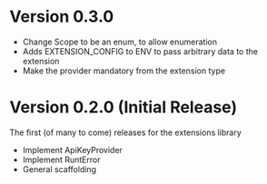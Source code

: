 # Version 0.3.0

- Change Scope to be an enum, to allow enumeration
- Adds EXTENSION_CONFIG to ENV to pass arbitrary data to the extension
- Make the provider mandatory from the extension type

# Version 0.2.0 (Initial Release)

The first (of many to come) releases for the extensions library

- Implement ApiKeyProvider
- Implement RuntError
- General scaffolding
